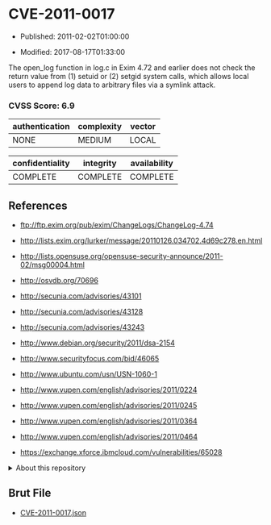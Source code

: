 # CVE-2011-0017

- Published: 2011-02-02T01:00:00

- Modified: 2017-08-17T01:33:00

The open_log function in log.c in Exim 4.72 and earlier does not check the return value from (1) setuid or (2) setgid system calls, which allows local users to append log data to arbitrary files via a symlink attack.

### CVSS Score: **6.9**

| authentication | complexity | vector |
| --- | --- | --- |
| NONE | MEDIUM | LOCAL |

| confidentiality | integrity | availability |
| --- | --- | --- |
| COMPLETE | COMPLETE | COMPLETE |

## References

* ftp://ftp.exim.org/pub/exim/ChangeLogs/ChangeLog-4.74

* http://lists.exim.org/lurker/message/20110126.034702.4d69c278.en.html

* http://lists.opensuse.org/opensuse-security-announce/2011-02/msg00004.html

* http://osvdb.org/70696

* http://secunia.com/advisories/43101

* http://secunia.com/advisories/43128

* http://secunia.com/advisories/43243

* http://www.debian.org/security/2011/dsa-2154

* http://www.securityfocus.com/bid/46065

* http://www.ubuntu.com/usn/USN-1060-1

* http://www.vupen.com/english/advisories/2011/0224

* http://www.vupen.com/english/advisories/2011/0245

* http://www.vupen.com/english/advisories/2011/0364

* http://www.vupen.com/english/advisories/2011/0464

* https://exchange.xforce.ibmcloud.com/vulnerabilities/65028

<details>
<summary>About this repository</summary> 

  This repository is part of the project [Live Hack CVE](https://github.com/Live-Hack-CVE). Main website can be found [www.live-hack.org](https://www.live-hack.org) 
  
  Made by [Sn0wAlice](https://github.com/Sn0wAlice) for the people that care about security and need to have a feed of the latest CVEs. Hope you enjoy it, don't forget to star the repo and follow me on [Twitter](https://twitter.com/Sn0wAlice) and [Github](https://github.com/Sn0wAlice). And that is my [personnal website](https://www.alice-snow.me/)

  - [Home Page](https://github.com/Live-Hack-CVE)
  - [Framework](https://github.com/Live-Hack-CVE/cve-framework)
  - [CVE database](https://github.com/Live-Hack-CVE/full_database)
  - [Changelog](https://github.com/Live-Hack-CVE/Changelog)
</details>

## Brut File

* [CVE-2011-0017.json](https://raw.githubusercontent.com/Live-Hack-CVE/full_database/main/cves/2011/CVE-2011-0017.json)

